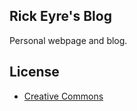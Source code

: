 ## Rick Eyre's Blog
Personal webpage and blog.

## License
* [Creative Commons](http://creativecommons.org/licenses/by-sa/4.0/)
